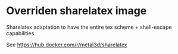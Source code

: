 # Overriden sharelatex image

Sharelatex adaptation to have the entire tex scheme + shell-escape capabilities

See https://hub.docker.com/r/metal3d/sharelatex
